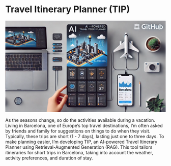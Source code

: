 # Travel Itinerary Planner (TIP)
<p align="center">
  <img src="banner.webp">
</p>
As the seasons change, so do the activities available during a vacation. Living in Barcelona, one of Europe’s top travel destinations, I’m often asked by friends and family for suggestions on things to do when they visit. Typically, these trips are short (1 - 7 days), lasting just one to three days. To make planning easier, I’m developing TIP, an AI-powered Travel Itinerary Planner using Retrieval-Augmented Generation (RAG). This tool tailors itineraries for short trips in Barcelona, taking into account the weather, activity preferences, and duration of stay.
